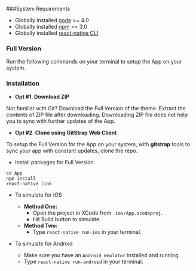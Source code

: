 
###System Requirements

* Globally installed [node](https://nodejs.org/en/) >= 4.0
* Globally installed [npm](https://www.npmjs.com/) >= 3.0
* Globally installed [react-native CLI](https://facebook.github.io/react-native/docs/getting-started.html)

### Full Version

Run the following commands on your terminal to setup the App on your system.


### Installation

* **Opt #1. Download ZIP**

Not familiar with Git?
Download the Full Version of the theme.
Extract the contents of ZIP file after downloading.
Downloading ZIP file does not help you to sync with further updates of the App.

* **Opt #2. Clone using GitStrap Web Client**

To setup the Full Version for the App on your system, with **gitstrap** tools to sync your app with constant updates, clone the repo.

* Install packages for Full Version
```
cd App
npm install
react-native link
```

* To simulate for iOS
  * **Method One:**
    * Open the project in XCode from ``` ios/App.xcodeproj```.
    * Hit Build button to simulate.
  * **Method Two:**
    * Type ``` react-native run-ios ``` in your terminal.

* To simulate for Android
  * Make sure you have an ``` Android emulator ``` installed and running.
  * Type ``` react-native run-android ``` in your terminal.
